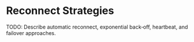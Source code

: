﻿# Reconnect Strategies

TODO: Describe automatic reconnect, exponential back‑off, heartbeat, and failover approaches.

